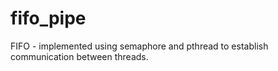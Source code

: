# fifo_pipe
FIFO - implemented using semaphore and pthread to establish communication between threads.
